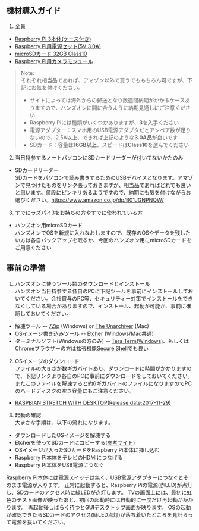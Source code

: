 機材購入ガイド
-------
1. 全員
* [Raspberry Pi 3本体(ケース付き)](https://www.amazon.co.jp/dp/B01CSFZ4JG)
* [Raspberry Pi用電源セット(5V 3.0A)](https://www.amazon.co.jp/dp/B01N8ZIJL8)
* [microSDカード 32GB Class10](https://www.amazon.co.jp/dp/B06XSV23T1)
* [Raspberry Pi用カメラモジュール](https://www.amazon.co.jp/dp/B00FGKYHXA)  

>Note:  
>それぞれ相当品であれば、アマゾン以外で買うでももちろん可ですが、下記にお気を付けください。
>- サイトによっては海外からの郵送となり数週間納期がかかるケースありますので、ハンズオンに間に合うように納期見通しにご注意ください
>- Raspberry Piには種類がいくつかありますが、**3**を入手ください
>- 電源アダプター：スマホ用のUSB電源アダプタだとアンペア数が足りないので、2.5A以上、できれば上記のような**3.0A品**が良いです
>- SDカード：容量は**16GB以上**、スピードは**Class10**を選んでください

2. 当日持参するノートパソコンにSDカードリーダーが付いてないかたのみ
* SDカードリーダー  
SDカードをパソコンで読み書きするためのUSBデバイスとなります。アマゾンで見つけたものをリンク張っておきますが、相当品であればどれでも良いと思います。値段にピンキリあるようですので、納期にも気を付けながらお選びください。https://www.amazon.co.jp/dp/B01JGNPNQW/

3. すでにラズパイ3をお持ちの方やすでに使われている方  
* ハンズオン用microSDカード  
ハンズオンでOSを新規に入れなおしますので、既存のOSやデータを残したい方は各自バックアップを取るか、今回のハンズオン用にmicroSDカードをご用意ください

事前の準備
-------
1. ハンズオンに使うツール類のダウンロードとインストール  
ハンズオン当日持参する各自のPCに下記ツールを事前にインストールしておいてください。会社貸与のPC等、セキュリティー対策でインストールをできなくしている場合がありますので、インストール、起動が可能か、事前に確認しておいてください。
* 解凍ツール -- [7Zip](http://www.7-zip.org/download.html) (Windows) or [The Unarchiver](http://www.7-zip.org/download.html) (Mac)
* OSイメージ書き込みツール -- [Etcher](https://etcher.io/) (Windows/Mac共通)
* ターミナルソフト(Windowsの方のみ) -- [Tera Term(Windows)](https://forest.watch.impress.co.jp/library/software/utf8teraterm/)、もしくはChromeブラウザーの方は拡張機能[Secure Shell](https://chrome.google.com/webstore/detail/secure-shell/pnhechapfaindjhompbnflcldabbghjo?hl=ja)でも良い

2. OSイメージのダウンロード  
ファイルの大きさが数ギガバイトあり、ダウンロードに時間がかかりますので、下記リンクより各自のPCに事前にダウンロードをしておいてください。またこのファイルを解凍すると約6ギガバイトのファイルになりますのでPCのハードディスクの空き容量にもご注意ください。  
* [RASPBIAN STRETCH WITH DESKTOP(Release date:2017-11-29)](https://downloads.raspberrypi.org/raspbian_latest)

3. 起動の確認  
大まかな手順は、以下の流れになります。
* ダウンロードしたOSイメージを解凍する
* Etcherを使ってSDカードにコピーする([参考サイト](http://www.moongift.jp/2017/10/etcher-3ステップで簡単にイメージ書き込み/))
* OSイメージが入ったSDカードをRaspberry Pi本体に挿し込む
* Raspberry Pi本体をテレビのHDMIにつなげる
* Raspberry Pi本体をUSB電源につなぐ

Raspberry Pi本体には電源スイッチは無く、USB電源アダプターにつなぐとそのまま電源が入ります。
正常に起動すると、Raspberry Piの電源(赤LED)が点灯し、SDカードのアクセス時に緑LEDが点灯します。
TVの画面上には、最初に虹色のテスト画像が映ったあと、初回の起動時には自動的に一度だけ再起動がかかります。
再起動後しばらく待つとGUIデスクトップ画面が映ります。
OSの起動が確認できたらSDカードのアクセス(緑LED点灯)が落ち着いたところを見計らって電源を抜いてください。
